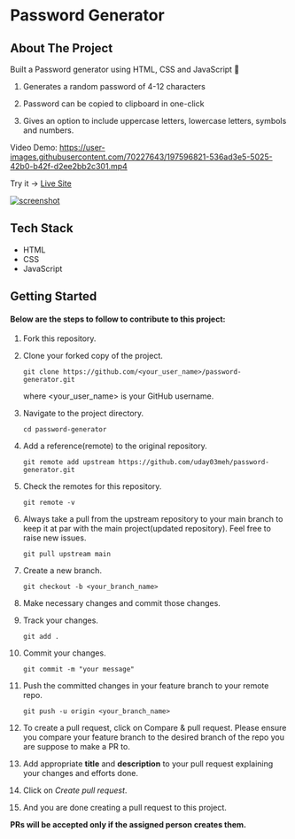 # Password Generator

## About The Project

Built a Password generator using HTML, CSS and JavaScript 🌟

1. Generates a random password of 4-12 characters

2. Password can be copied to clipboard in one-click

3. Gives an option to include uppercase letters, lowercase letters, symbols and numbers.

Video Demo: 
https://user-images.githubusercontent.com/70227643/197596821-536ad3e5-5025-42b0-b42f-d2ee2bb2c301.mp4

Try it -> [Live Site](https://uday03meh-password-generator.netlify.app/)

<a href="https://uday03meh-password-generator.netlify.app/"><img src="https://user-images.githubusercontent.com/59679281/196033133-6e7bc851-c886-4497-b063-cb8c1d1f034c.png" alt="screenshot"></a>

## Tech Stack

- HTML
- CSS
- JavaScript

## Getting Started

#### Below are the steps to follow to contribute to this project:

1.  Fork this repository.

2.  Clone your forked copy of the project.

        git clone https://github.com/<your_user_name>/password-generator.git

    where <your_user_name> is your GitHub username.

3.  Navigate to the project directory.

        cd password-generator

4.  Add a reference(remote) to the original repository.

        git remote add upstream https://github.com/uday03meh/password-generator.git

5.  Check the remotes for this repository.

        git remote -v

6.  Always take a pull from the upstream repository to your main branch to keep it at par with the main project(updated repository). Feel free to raise new issues.

        git pull upstream main

7.  Create a new branch.

        git checkout -b <your_branch_name>

8.  Make necessary changes and commit those changes.

9.  Track your changes.

        git add .

10. Commit your changes.

        git commit -m "your message"

11. Push the committed changes in your feature branch to your remote repo.

        git push -u origin <your_branch_name>

12. To create a pull request, click on Compare & pull request. Please ensure you compare your feature branch to the desired branch of the repo you are suppose to make a PR to.

13. Add appropriate **title** and **description** to your pull request explaining your changes and efforts done.

14. Click on _Create pull request_.

15. And you are done creating a pull request to this project.

**PRs will be accepted only if the assigned person creates them.**
